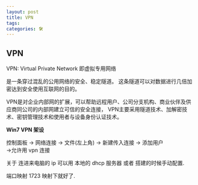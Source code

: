 ```yaml
---
layout: post
title: VPN
tags: 
categories: 🛠
---
```


## VPN
VPN: Virtual Private Network 即虚拟专用网络

是一条穿过混乱的公用网络的安全、稳定隧道。
这条隧道可以对数据进行几倍加密达到安全使用互联网的目的。

VPN是对企业内部网的扩展，可以帮助远程用户、公司分支机构、商业伙伴及供应商同公司的内部网建立可信的安全连接，
VPN主要采用隧道技术、加解密技术、密钥管理技术和使用者与设备身份认证技术。



**Win7 VPN 架设**

控制面板 
  → 网络连接 
→ 文件(左上角) 
  → 新建传入连接 
→ 添加用户  
  →允许用 vpn 连接

关于 连进来电脑的 ip 可以用 本地的 dhcp 服务器 或者 搭建的时候手动配置.

端口映射 1723 映射下就好了.



